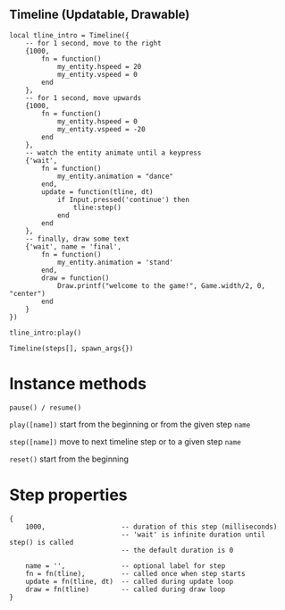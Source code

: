 ## Timeline (Updatable, Drawable)

```
local tline_intro = Timeline({
    -- for 1 second, move to the right
    {1000,
        fn = function()
            my_entity.hspeed = 20
            my_entity.vspeed = 0
        end
    },
    -- for 1 second, move upwards
    {1000,
        fn = function()
            my_entity.hspeed = 0
            my_entity.vspeed = -20
        end
    },
    -- watch the entity animate until a keypress
    {'wait',
        fn = function()
            my_entity.animation = "dance"
        end,
        update = function(tline, dt)
            if Input.pressed('continue') then
                tline:step()
            end
        end
    },
    -- finally, draw some text
    {'wait', name = 'final',
        fn = function()
            my_entity.animation = 'stand'
        end,
        draw = function()
            Draw.printf("welcome to the game!", Game.width/2, 0, "center")
        end
    }
})

tline_intro:play()
```

`Timeline(steps[], spawn_args{})`

# Instance methods

`pause() / resume()`

`play([name])` start from the beginning or from the given step `name`

`step([name])` move to next timeline step or to a given step `name`

`reset()` start from the beginning

# Step properties

```
{
    1000,                   -- duration of this step (milliseconds)
                            -- 'wait' is infinite duration until step() is called
                            -- the default duration is 0
                            
    name = '',              -- optional label for step
    fn = fn(tline),         -- called once when step starts
    update = fn(tline, dt)  -- called during update loop
    draw = fn(tline)        -- called during draw loop
}
```
